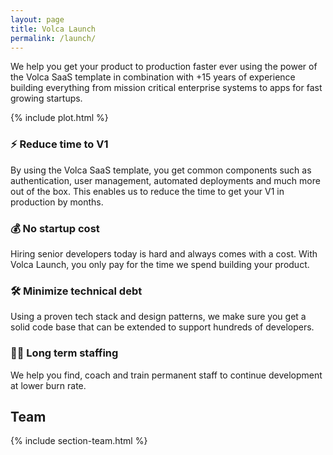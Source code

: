 ```yaml
---
layout: page
title: Volca Launch
permalink: /launch/
---
```


We help you get your product to production faster ever using the power of the Volca SaaS template in combination with +15 years of experience building everything from mission critical enterprise systems to apps for fast growing startups.

{% include plot.html %}

### ⚡ Reduce time to V1

By using the Volca SaaS template, you get common components such as authentication, user management, automated deployments and much more out of the box. This enables us to reduce the time to get your V1 in production by months.

### 💰 No startup cost

Hiring senior developers today is hard and always comes with a cost. With Volca Launch, you only pay for the time we spend building your product.

### 🛠️ Minimize technical debt

Using a proven tech stack and design patterns, we make sure you get a solid code base that can be extended to support hundreds of developers.

### 👩‍🔬 Long term staffing

We help you find, coach and train permanent staff to continue development at lower burn rate.

## Team

{% include section-team.html %}
